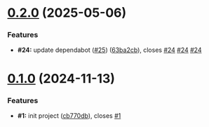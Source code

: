 # [0.2.0](https://github.com/VilnaCRM-Org/api-gateway-infrastructure/compare/v0.1.0...v0.2.0) (2025-05-06)


### Features

* **#24:** update dependabot ([#25](https://github.com/VilnaCRM-Org/api-gateway-infrastructure/issues/25)) ([63ba2cb](https://github.com/VilnaCRM-Org/api-gateway-infrastructure/commit/63ba2cb569ad527504aa712cf7fde91c38e6aab4)), closes [#24](https://github.com/VilnaCRM-Org/api-gateway-infrastructure/issues/24) [#24](https://github.com/VilnaCRM-Org/api-gateway-infrastructure/issues/24) [#24](https://github.com/VilnaCRM-Org/api-gateway-infrastructure/issues/24)



# [0.1.0](https://github.com/VilnaCRM-Org/api-gateway-infrastructure/compare/cb770db16f0d7b96f73a14f47f86d3de9d21d496...v0.1.0) (2024-11-13)


### Features

* **#1:** init project ([cb770db](https://github.com/VilnaCRM-Org/api-gateway-infrastructure/commit/cb770db16f0d7b96f73a14f47f86d3de9d21d496)), closes [#1](https://github.com/VilnaCRM-Org/api-gateway-infrastructure/issues/1)



